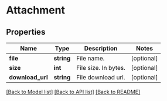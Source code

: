 # Attachment

## Properties
Name | Type | Description | Notes
------------ | ------------- | ------------- | -------------
**file** | **string** | File name. | [optional] 
**size** | **int** | File size. In bytes. | [optional] 
**download_url** | **string** | File download url. | [optional] 

[[Back to Model list]](../../README.md#documentation-for-models) [[Back to API list]](../../README.md#documentation-for-api-endpoints) [[Back to README]](../../README.md)


